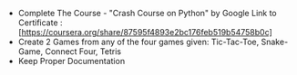 - Complete The Course - "Crash Course on Python" by Google
 Link to Certificate : [https://coursera.org/share/87595f4893e2bc176feb519b54758b0c]
- Create 2 Games from any of the four games given: Tic-Tac-Toe, Snake-Game, Connect Four, Tetris
- Keep Proper Documentation
